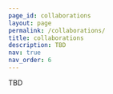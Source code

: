```yaml
---
page_id: collaborations
layout: page
permalink: /collaborations/
title: collaborations
description: TBD
nav: true
nav_order: 6
---
```


TBD